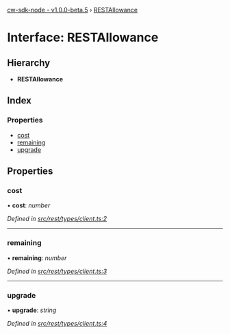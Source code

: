 [cw-sdk-node - v1.0.0-beta.5](../README.md) › [RESTAllowance](restallowance.md)

# Interface: RESTAllowance

## Hierarchy

* **RESTAllowance**

## Index

### Properties

* [cost](restallowance.md#cost)
* [remaining](restallowance.md#remaining)
* [upgrade](restallowance.md#upgrade)

## Properties

###  cost

• **cost**: *number*

*Defined in [src/rest/types/client.ts:2](https://github.com/cryptowatch/cw-sdk-node/blob/ce1c44e/src/rest/types/client.ts#L2)*

___

###  remaining

• **remaining**: *number*

*Defined in [src/rest/types/client.ts:3](https://github.com/cryptowatch/cw-sdk-node/blob/ce1c44e/src/rest/types/client.ts#L3)*

___

###  upgrade

• **upgrade**: *string*

*Defined in [src/rest/types/client.ts:4](https://github.com/cryptowatch/cw-sdk-node/blob/ce1c44e/src/rest/types/client.ts#L4)*
